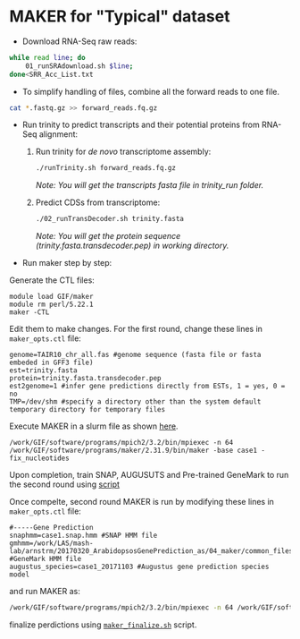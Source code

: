 # MAKER for "Typical" dataset

- Download RNA-Seq raw reads:
```bash
while read line; do
	01_runSRAdownload.sh $line;
done<SRR_Acc_List.txt
```
- To simplify handling of files, combine all the forward reads to one file.
```bash
cat *.fastq.gz >> forward_reads.fq.gz
```

- Run trinity to predict transcripts and their potential proteins from RNA-Seq alignment:

  1. Run trinity for _de novo_ transcriptome assembly:
     ```bash
     ./runTrinity.sh forward_reads.fq.gz 
     ```
     _Note: You will get the transcripts fasta file in trinity_run folder._

  2. Predict CDSs from transcriptome:
     ```bash
     ./02_runTransDecoder.sh trinity.fasta
     ```
     _Note: You will get the protein sequence (trinity.fasta.transdecoder.pep) in working directory._
     
- Run maker step by step:

Generate the CTL files:

```
module load GIF/maker
module rm perl/5.22.1
maker -CTL
```

Edit them to make changes. For the first round, change these lines in `maker_opts.ctl` file:

```
genome=TAIR10_chr_all.fas #genome sequence (fasta file or fasta embeded in GFF3 file)
est=trinity.fasta
protein=trinity.fasta.transdecoder.pep
est2genome=1 #infer gene predictions directly from ESTs, 1 = yes, 0 = no
TMP=/dev/shm #specify a directory other than the system default temporary directory for temporary files
```

Execute MAKER in a slurm file as shown [here](case1-maker.slurm).

```
/work/GIF/software/programs/mpich2/3.2/bin/mpiexec -n 64 /work/GIF/software/programs/maker/2.31.9/bin/maker -base case1 -fix_nucleotides
```

Upon completion, train SNAP, AUGUSUTS and Pre-trained GeneMark to run the second round using [script](../../scripts/maker/04_maker_process.sh)


Once compelte, second round MAKER is run by modifying these lines in `maker_opts.ctl` file:


```
#-----Gene Prediction
snaphmm=case1.snap.hmm #SNAP HMM file
gmhmm=/work/LAS/mash-lab/arnstrm/20170320_ArabidopsosGenePrediction_as/04_maker/common_files/gmhmm.mod #GeneMark HMM file
augustus_species=case1_20171103 #Augustus gene prediction species model
```

and run MAKER as:

```bash
/work/GIF/software/programs/mpich2/3.2/bin/mpiexec -n 64 /work/GIF/software/programs/maker/2.31.9/bin/maker -base case1 -fix_nucleotides
```

finalize perdictions using [`maker_finalize.sh`](../../scripts/maker/06_maker_finalize.sh) script.



